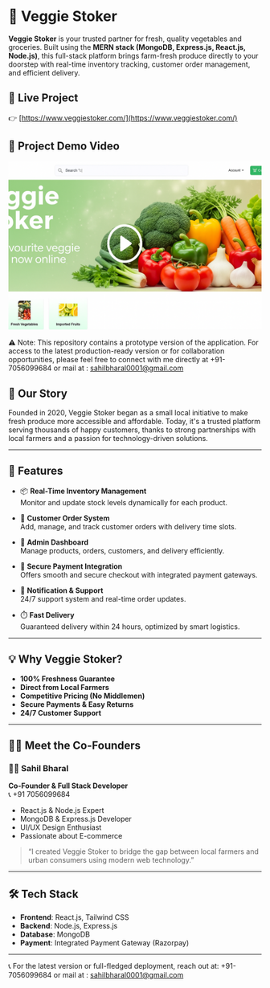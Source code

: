 # 🥦 Veggie Stoker

**Veggie Stoker** is your trusted partner for fresh, quality vegetables and groceries. Built using the **MERN stack (MongoDB, Express.js, React.js, Node.js)**, this full-stack platform brings farm-fresh produce directly to your doorstep with real-time inventory tracking, customer order management, and efficient delivery.

## 🚀 Live Project
👉 [https://www.veggiestoker.com/](https://www.veggiestoker.com/)

## 🎥 Project Demo Video

[![Watch the demo](thumbnail-VeggieStoker.png)](https://drive.google.com/file/d/1JuszsMpsbXHNv7g-eCjMTrJFpTrt5623/view?usp=sharing)


⚠️ Note: This repository contains a prototype version of the application. For access to the latest production-ready version or for collaboration opportunities, please feel free to connect with me directly at +91-7056099684 or mail at : sahilbharal0001@gmail.com



## 🌱 Our Story

Founded in 2020, Veggie Stoker began as a small local initiative to make fresh produce more accessible and affordable. Today, it's a trusted platform serving thousands of happy customers, thanks to strong partnerships with local farmers and a passion for technology-driven solutions.

---

## 🚀 Features

- 📦 **Real-Time Inventory Management**  
  Monitor and update stock levels dynamically for each product.

- 🛒 **Customer Order System**  
  Add, manage, and track customer orders with delivery time slots.

- 🧾 **Admin Dashboard**  
  Manage products, orders, customers, and delivery efficiently.

- 💸 **Secure Payment Integration**  
  Offers smooth and secure checkout with integrated payment gateways.

- 🔔 **Notification & Support**  
  24/7 support system and real-time order updates.

- ⏱️ **Fast Delivery**  
  Guaranteed delivery within 24 hours, optimized by smart logistics.

---

## 💡 Why Veggie Stoker?

- **100% Freshness Guarantee**
- **Direct from Local Farmers**
- **Competitive Pricing (No Middlemen)**
- **Secure Payments & Easy Returns**
- **24/7 Customer Support**

---

## 🧑‍💻 Meet the Co-Founders

### 👨‍💻 Sahil Bharal  
**Co-Founder & Full Stack Developer**  
📞 +91 7056099684  
- React.js & Node.js Expert  
- MongoDB & Express.js Developer  
- UI/UX Design Enthusiast  
- Passionate about E-commerce  

> “I created Veggie Stoker to bridge the gap between local farmers and urban consumers using modern web technology.”

---

## 🛠️ Tech Stack

- **Frontend**: React.js, Tailwind CSS  
- **Backend**: Node.js, Express.js  
- **Database**: MongoDB  
- **Payment**: Integrated Payment Gateway (Razorpay)  

---

📞 For the latest version or full-fledged deployment, reach out at: +91-7056099684 or mail at : sahilbharal0001@gmail.com
